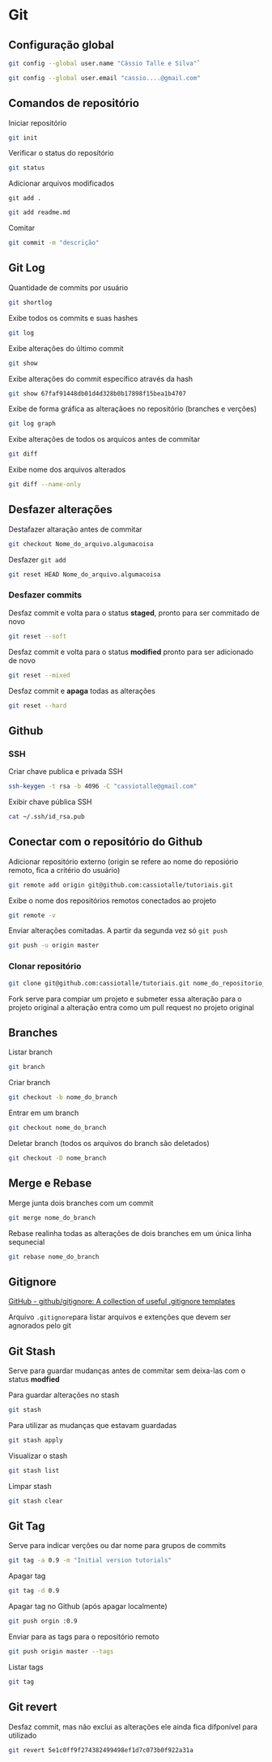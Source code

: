 # Git

## Configuração global

```bash
git config --global user.name "Cássio Talle e Silva"`
```

```bash
git config --global user.email "cassio....@gmail.com"
```

## Comandos de repositório

Iniciar repositório

```bash
git init
```

Verificar o status do reposítório

```bash
git status
```

Adicionar arquivos modificados

```
git add .
```

```bash
git add readme.md
```

Comitar

```bash
git commit -m "descrição"
```

## Git Log

Quantidade de commits por usuário

```bash
git shortlog
```

Exibe todos os commits e suas hashes

```bash
git log
```

Exibe alterações do último commit

```bash
git show
```

Exibe alterações do commit específico através da hash

```bash
git show 67faf91448db01d4d328b0b17898f15bea1b4707
```

Exibe de forma gráfica as alteraçãoes no repositório (branches e verções)

```bash
git log graph
```

Exibe alterações de todos os arquicos antes de commitar

```bash
git diff
```

Exibe nome dos arquivos alterados

```bash
git diff --name-only
```

## Desfazer alterações

Destafazer altaração antes de commitar

```bash
git checkout Nome_do_arquivo.algumacoisa
```

Desfazer `git add`

```bash
git reset HEAD Nome_do_arquivo.algumacoisa
```

### Desfazer commits

Desfaz commit e volta para o status **staged**, pronto para ser commitado de novo

```bash
git reset --soft
```

Desfaz commit e volta para o status **modified** pronto para ser adicionado de novo

```bash
git reset --mixed
```

Desfaz commit e **apaga** todas as alterações

```bash
git reset --hard
```

## Github

### SSH

Criar chave publica e privada SSH

```bash
ssh-keygen -t rsa -b 4096 -C "cassiotalle@gmail.com"
```

Exibir chave pública SSH

```bash
cat ~/.ssh/id_rsa.pub
```

## Conectar com o repositório do Github

Adicionar repositório externo (origin se refere ao nome do reposiório remoto, fica a critério do usuário)

```bash
git remote add origin git@github.com:cassiotalle/tutoriais.git
```

Exibe o nome dos repositórios remotos conectados ao projeto

```bash
git remote -v
```

Enviar alterações comitadas. A partir da segunda vez só `git push`

```bash
git push -u origin master
```

### Clonar repositório

```bash
git clone git@github.com:cassiotalle/tutoriais.git nome_do_repositorio_na maquina
```

Fork serve para compiar um projeto e submeter essa alteração para o projeto original a alteração entra como um pull request no projeto original

## Branches

Listar branch

```bash
git branch
```

Criar branch

```bash
git checkout -b nome_do_branch
```

Entrar em um branch

```bash
git checkout nome_do_branch
```

Deletar branch (todos os arquivos do branch são deletados)

```bash
git checkout -D nome_branch
```

## Merge e Rebase

Merge junta dois branches com um commit

```bash
git merge nome_do_branch
```

Rebase realinha todas as alterações de dois branches em um única linha sequnecial

```bash
git rebase nome_do_branch
```

## Gitignore

[GitHub - github/gitignore: A collection of useful .gitignore templates](https://github.com/github/gitignore)

Arquivo `.gitignore`para listar arquivos e extenções que devem ser agnorados pelo git

## Git Stash

Serve para guardar mudanças antes de commitar sem deixa-las com o status **modfied**

Para guardar alterações no stash

```bash
git stash
```

Para utilizar as mudanças que estavam guardadas 

```bash
git stash apply
```

Visualizar o stash

```bash
git stash list
```

Limpar stash

```bash
git stash clear
```

## Git Tag

Serve para indicar verções ou dar nome para grupos de commits 

```bash
git tag -a 0.9 -m "Initial version tutorials"
```

Apagar tag

```bash
git tag -d 0.9
```

Apagar tag no Github (após apagar localmente)

```bash
git push orgin :0.9
```

Enviar para as tags para o repositório remoto

```bash
git push origin master --tags
```

Listar tags

```bash
git tag
```

## Git revert

Desfaz commit, mas não exclui as alterações ele ainda fica difponível para utilizado

```bash
git revert 5e1c0ff9f274382499498ef1d7c073b0f922a31a
```